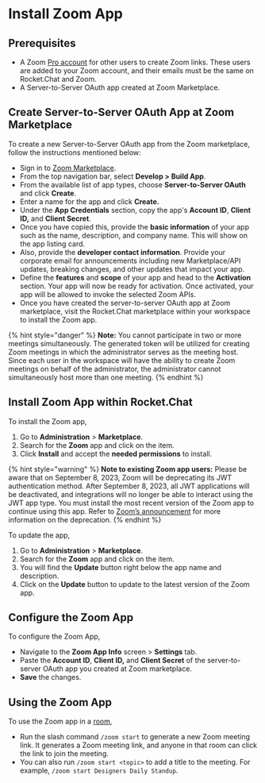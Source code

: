 # Install Zoom App

## Prerequisites

* A Zoom [Pro account](https://zoom.us/pricing) for other users to create Zoom links. These users are added to your Zoom account, and their emails must be the same on Rocket.Chat and Zoom.
* A Server-to-Server OAuth app created at Zoom Marketplace.&#x20;

## Create Server-to-Server OAuth App at Zoom Marketplace

To create a new Server-to-Server OAuth app from the Zoom marketplace, follow the instructions mentioned below:&#x20;

* Sign in to  [Zoom Marketplace](https://marketplace.zoom.us/).
* From the top navigation bar, select **Develop > Build App**.
* From the available list of app types, choose **Server-to-Server OAuth** and click **Create**.
* Enter a name for the app and click **Create.**
* Under the **App Credentials** section, copy the app's **Account ID**, **Client ID,** and **Client Secret**.&#x20;
* Once you have copied this, provide the **basic information** of your app such as the name, description, and company name. This will show on the app listing card.
* Also, provide the **developer contact information**. Provide your corporate email for announcements including new Marketplace/API updates, breaking changes, and other updates that impact your app.
* Define the **features** and **scope** of your app and head to the **Activation** section. Your app will now be ready for activation. Once activated, your app will be allowed to invoke the selected Zoom APIs.&#x20;
* Once you have created the server-to-server OAuth app at Zoom marketplace, visit the Rocket.Chat marketplace within your workspace to install the Zoom app.&#x20;

{% hint style="danger" %}
**Note:** You cannot participate in two or more meetings simultaneously. The generated token will be utilized for creating Zoom meetings in which the administrator serves as the meeting host. Since each user in the workspace will have the ability to create Zoom meetings on behalf of the administrator, the administrator cannot simultaneously host more than one meeting.
{% endhint %}

## Install Zoom App within Rocket.Chat

To install the Zoom app,

1. Go to **Administration** > **Marketplace**.
2. Search for the **Zoom** app and click on the item.&#x20;
3. Click **Install** and accept the **needed permissions** to install.&#x20;

{% hint style="warning" %}
**Note to existing Zoom app users:** Please be aware that on September 8, 2023, Zoom will be deprecating its JWT authentication method. After September 8, 2023, all JWT applications will be deactivated, and integrations will no longer be able to interact using the JWT app type. You must install the most recent version of the Zoom app to continue using this app. Refer to [Zoom’s announcement](https://developers.zoom.us/docs/internal-apps/jwt-faq/) for more information on the deprecation.&#x20;
{% endhint %}

To update the app,&#x20;

1. Go to **Administration** > **Marketplace**.
2. Search for the **Zoom** app and click on the item.&#x20;
3. You will find the **Update** button right below the app name and description.&#x20;
4. Click on the **Update** button to update to the latest version of the Zoom app.&#x20;

## Configure the Zoom App

To configure the Zoom App,

* Navigate to the **Zoom App Info** screen > **Settings** tab.
* Paste the **Account ID**, **Client ID,** and **Client Secret** of the server-to-server OAuth app you created at Zoom marketplace.&#x20;
* **Save** the changes.&#x20;

## Using the Zoom App

To use the Zoom app in a [room](../../../../use-rocket.chat/workspace-administration/rooms.md),

* Run the slash command `/zoom start` to generate a new Zoom meeting link. It generates a Zoom meeting link, and anyone in that room can click the link to join the meeting.
* You can also run `/zoom start <topic>` to add a title to the meeting. For example, `/zoom start Designers Daily Standup`.
